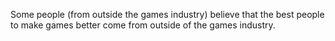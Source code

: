 Some people (from outside the games industry) believe that the best people to make games better come from outside of the games industry.